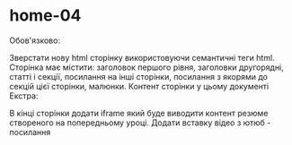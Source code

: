# home-04
Обов'язково:

Зверстати нову html сторінку використовуючи семантичні теги html. Сторінка має містити: заголовок першого рівня, заголовки другорядні, статті і секції, посилання на інші сторінки, посилання з якорями до секцій цієї сторінки, малюнки.
Контент сторінки у цьому документі 
Екстра:

В кінці сторінки додати iframe  який буде виводити контент резюме створеного на попередньому уроці.
Додати вставку відео з ютюб - посилання 
